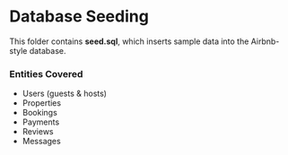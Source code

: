# Database Seeding

This folder contains **seed.sql**, which inserts sample data into the Airbnb-style database.

### Entities Covered
- Users (guests & hosts)
- Properties
- Bookings
- Payments
- Reviews
- Messages
